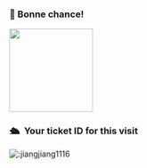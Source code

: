 ### 👋 Bonne chance! 


<img width="150" src="https://cdn.jsdelivr.net/gh/sun0225SUN/sun0225SUN/assets/images/cxyduck.gif" />

### 🛳 &nbsp;Your ticket ID for this visit
<img src="https://count.getloli.com/get/@:jiangjiang1116" alt=":jiangjiang1116" />


<!-- ![visitors](https://visitor-badge.glitch.me/badge?page_id=jiangjiang1116&left_color=green&right_color=red) --!>

<!-- 这是一个统计图 -->
<!-- [![Jiang's GitHub stats](https://github-readme-stats.vercel.app/api?username=jiangjiang1116)](https://github.com/jiangjiang1116/github-readme-stats) -->

